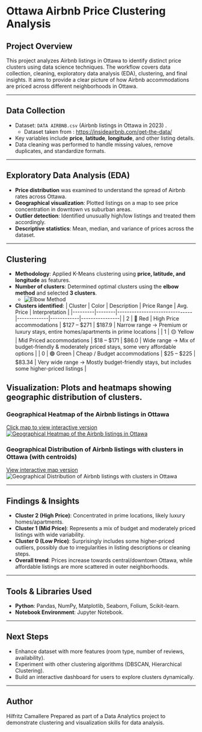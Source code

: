 # Ottawa Airbnb Price Clustering Analysis

## Project Overview
This project analyzes Airbnb listings in Ottawa to identify distinct price clusters using data science techniques. 
The workflow covers data collection, cleaning, exploratory data analysis (EDA), clustering, and final insights. 
It aims to provide a clear picture of how Airbnb accommodations are priced across different neighborhoods in Ottawa.

---

## Data Collection
- Dataset: `DATA AIRBNB.csv` (Airbnb listings in Ottawa in 2023) .
  - Dataset taken from : https://insideairbnb.com/get-the-data/
- Key variables include **price**, **latitude**, **longitude**, and other listing details.
- Data cleaning was performed to handle missing values, remove duplicates, and standardize formats.

---

## Exploratory Data Analysis (EDA)
- **Price distribution** was examined to understand the spread of Airbnb rates across Ottawa.
- **Geographical visualization**: Plotted listings on a map to see price concentration in downtown vs suburban areas.
- **Outlier detection**: Identified unusually high/low listings and treated them accordingly.
- **Descriptive statistics**: Mean, median, and variance of prices across the dataset.


---

## Clustering
- **Methodology**: Applied K-Means clustering using **price, latitude, and longitude** as features.
- **Number of clusters**: Determined optimal clusters using the **elbow method** and selected **3 clusters**.
  - ![Elbow Method](FIGURES/elbow_method.png)
- **Clusters identified**:
    | Cluster | Color  | Description                   | Price Range | Avg. Price | Interpretation |
    |---------|--------|-------------------------------|-------------|------------|----------------|
    | 2       | 🔴 Red   | High Price accommodations     | $127 – $271 | $187.9     | Narrow range → Premium or luxury stays, entire homes/apartments in prime locations |
    | 1       | 🟡 Yellow | Mid Priced accommodations     | $18 – $171  | $86.0      | Wide range → Mix of budget-friendly & moderately priced stays, some very affordable options |
    | 0       | 🟢 Green  | Cheap / Budget accommodations | $25 – $225  | $83.34     | Very wide range → Mostly budget-friendly stays, but includes some higher-priced listings |

## Visualization: Plots and heatmaps showing geographic distribution of clusters.
### Geographical Heatmap of the Airbnb listings in Ottawa
[Click map to view interactive version](https://hilfritz.github.io/AirBNB_Otawa_DataAnalysis/FIGURES/ottawa_airbnb_cluster_heatmap.html)
[![Geographical Heatmap of the Airbnb listings in Ottawa](SCREENSHOTS/ottawa_listings_heatmap.jpg)](https://hilfritz.github.io/AirBNB_Otawa_DataAnalysis/FIGURES/ottawa_airbnb_cluster_heatmap.html)

### Geographical Distribution of Airbnb listings with clusters in Ottawa (with centroids)
  [View interactive map version](https://hilfritz.github.io/AirBNB_Otawa_DataAnalysis/FIGURES/ottawa_clusters_map_with_centroids_legend.html)
  ![Geographical Distribution of Airbnb listings with clusters in Ottawa](SCREENSHOTS/ottawa_clustered_listings.jpg)


---

## Findings & Insights
- **Cluster 2 (High Price)**: Concentrated in prime locations, likely luxury homes/apartments.
- **Cluster 1 (Mid Price)**: Represents a mix of budget and moderately priced listings with wide variability.
- **Cluster 0 (Low Price)**: Surprisingly includes some higher-priced outliers, possibly due to irregularities in listing descriptions or cleaning steps.
- **Overall trend**: Prices increase towards central/downtown Ottawa, while affordable listings are more scattered in outer neighborhoods.

---

## Tools & Libraries Used
- **Python**: Pandas, NumPy, Matplotlib, Seaborn, Folium, Scikit-learn.
- **Notebook Environment**: Jupyter Notebook.

---

## Next Steps
- Enhance dataset with more features (room type, number of reviews, availability).
- Experiment with other clustering algorithms (DBSCAN, Hierarchical Clustering).
- Build an interactive dashboard for users to explore clusters dynamically.

---

## Author
Hilfritz Camallere
Prepared as part of a Data Analytics project to demonstrate clustering and visualization skills for data analysis.


